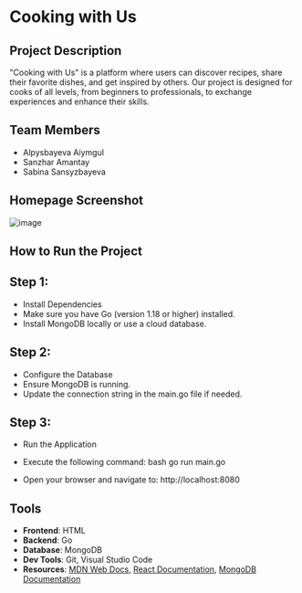 # Cooking with Us

## Project Description
"Cooking with Us" is a platform where users can discover recipes, share their favorite dishes, and get inspired by others. Our project is designed for cooks of all levels, from beginners to professionals, to exchange experiences and enhance their skills.

## Team Members
- Alpysbayeva Aiymgul
- Sanzhar Amantay
- Sabina Sansyzbayeva


## Homepage Screenshot
![image](https://github.com/user-attachments/assets/16d45ddc-51a8-4b6b-83d5-aa6c0e4aa076)



## How to Run the Project
## **Step 1**:
- Install Dependencies
- Make sure you have Go (version 1.18 or higher) installed.
- Install MongoDB locally or use a cloud database.
## **Step 2**:
- Configure the Database
- Ensure MongoDB is running.
- Update the connection string in the main.go file if needed.
## **Step 3**:
- Run the Application
- Execute the following command: bash go run main.go

- Open your browser and navigate to: http://localhost:8080

## **Tools**
- **Frontend**: HTML
- **Backend**: Go
- **Database**: MongoDB
- **Dev Tools**: Git, Visual Studio Code
- **Resources**: [MDN Web Docs](https://developer.mozilla.org), [React Documentation](https://reactjs.org/docs/), [MongoDB Documentation](https://www.mongodb.com/docs/)
